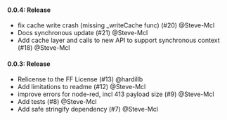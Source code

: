 #### 0.0.4: Release

 - fix cache write crash (missing _writeCache func) (#20) @Steve-Mcl
 - Docs synchronous update (#21) @Steve-Mcl
 - Add cache layer and calls to new API to support synchronous context (#18) @Steve-Mcl

#### 0.0.3: Release

 - Relicense to the FF License (#13) @hardillb
 - Add limitations to readme (#12) @Steve-Mcl
 - improve errors for node-red, incl 413 payload size (#9) @Steve-Mcl
 - Add tests (#8) @Steve-Mcl
 - Add safe stringify dependency (#7) @Steve-Mcl